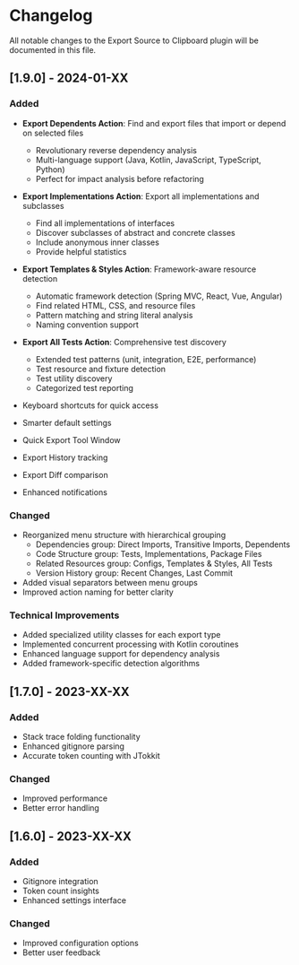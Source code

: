 # Changelog

All notable changes to the Export Source to Clipboard plugin will be documented in this file.

## [1.9.0] - 2024-01-XX

### Added
- **Export Dependents Action**: Find and export files that import or depend on selected files
  - Revolutionary reverse dependency analysis
  - Multi-language support (Java, Kotlin, JavaScript, TypeScript, Python)
  - Perfect for impact analysis before refactoring
  
- **Export Implementations Action**: Export all implementations and subclasses
  - Find all implementations of interfaces
  - Discover subclasses of abstract and concrete classes
  - Include anonymous inner classes
  - Provide helpful statistics
  
- **Export Templates & Styles Action**: Framework-aware resource detection
  - Automatic framework detection (Spring MVC, React, Vue, Angular)
  - Find related HTML, CSS, and resource files
  - Pattern matching and string literal analysis
  - Naming convention support
  
- **Export All Tests Action**: Comprehensive test discovery
  - Extended test patterns (unit, integration, E2E, performance)
  - Test resource and fixture detection
  - Test utility discovery
  - Categorized test reporting

- Keyboard shortcuts for quick access
- Smarter default settings
- Quick Export Tool Window
- Export History tracking
- Export Diff comparison
- Enhanced notifications


### Changed
- Reorganized menu structure with hierarchical grouping
  - Dependencies group: Direct Imports, Transitive Imports, Dependents
  - Code Structure group: Tests, Implementations, Package Files
  - Related Resources group: Configs, Templates & Styles, All Tests
  - Version History group: Recent Changes, Last Commit
- Added visual separators between menu groups
- Improved action naming for better clarity

### Technical Improvements
- Added specialized utility classes for each export type
- Implemented concurrent processing with Kotlin coroutines
- Enhanced language support for dependency analysis
- Added framework-specific detection algorithms

## [1.7.0] - 2023-XX-XX

### Added
- Stack trace folding functionality
- Enhanced gitignore parsing
- Accurate token counting with JTokkit

### Changed
- Improved performance
- Better error handling

## [1.6.0] - 2023-XX-XX

### Added
- Gitignore integration
- Token count insights
- Enhanced settings interface

### Changed
- Improved configuration options
- Better user feedback